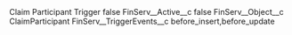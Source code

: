 <?xml version="1.0" encoding="UTF-8"?>
<CustomMetadata xmlns="http://soap.sforce.com/2006/04/metadata" xmlns:xsi="http://www.w3.org/2001/XMLSchema-instance" xmlns:xsd="http://www.w3.org/2001/XMLSchema">
    <label>Claim Participant Trigger</label>
    <protected>false</protected>
    <values>
        <field>FinServ__Active__c</field>
        <value xsi:type="xsd:boolean">false</value>
    </values>
    <values>
        <field>FinServ__Object__c</field>
        <value xsi:type="xsd:string">ClaimParticipant</value>
    </values>
    <values>
        <field>FinServ__TriggerEvents__c</field>
        <value xsi:type="xsd:string">before_insert,before_update</value>
    </values>
</CustomMetadata>
